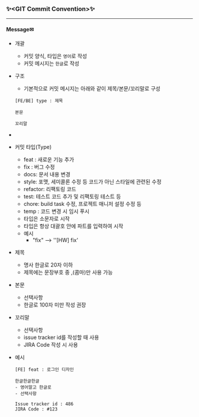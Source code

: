 ### ✨\<GIT Commit Convention>✨

---
#### Message✉

- 개괄
  - 커밋 양식, 타입은 `영어`로 작성
  - 커밋 메시지는 `한글`로 작성



- 구조

  - 기본적으로 커밋 메시지는 아래와 같이 제목/본문/꼬리말로 구성

  ```
  [FE/BE] type : 제목
  
  본문
  
  꼬리말
  ```


- 

- 커밋 타입(Type)
  - feat : 새로운 기능 추가
  - fix : 버그 수정
  - docs: 문서 내용 변경 
  - style: 포맷,  세미콜론 수정 등 코드가 아닌 스타일에 관련된 수정
  - refactor: 리팩토링 코드
  - test: 테스트 코드 추가 및 리팩토링 테스트 등
  - chore: build task 수정, 프로젝트 매니저 설정 수정 등
  - temp : 코드 변경 시 임시 푸시
  - 타입은 소문자로 시작
  - 타입은 항상 대괄호 안에 파트를 입력하여 시작
  - 예시
    - "fix" --> ''[HW] fix'



- 제목
  - 명사 한글로 20자 이하
  - 제목에는 문장부호 중 ,(콤마)만 사용 가능



- 본문
  - 선택사항
  - 한글로 100자 미만 작성 권장



- 꼬리말
  - 선택사항
  - issue tracker id를 작성할 때 사용
  - JIRA Code 작성 시 사용



- 예시

  ```
  [FE] feat : 로그인 디자인
  
  한글한글한글
  - 영어말고 한글로
  - 선택사항
  
  Issue tracker id : 486
  JIRA Code : #123
  ```
